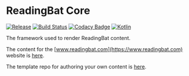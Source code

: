 # ReadingBat Core

[![Release](https://jitpack.io/v/readingbat/readingbat-core.svg)](https://jitpack.io/#readingbat/readingbat-core)
[![Build Status](https://travis-ci.org/readingbat/readingbat-core.svg?branch=master)](https://travis-ci.org/readingbat/readingbat-core)
[![Codacy Badge](https://api.codacy.com/project/badge/Grade/8a5c67f5892042559490559142af30ec)](https://www.codacy.com/gh/readingbat/readingbat-core?utm_source=github.com&amp;utm_medium=referral&amp;utm_content=readingbat/readingbat-core&amp;utm_campaign=Badge_Grade)
[![Kotlin](https://img.shields.io/badge/%20language-Kotlin-red.svg)](https://kotlinlang.org/)

The framework used to render ReadingBat content. 

The content for the [www.readingbat.com](https://www.readingbat.com) website is 
[here](https://github.com/readingbat/readingbat-site).

The template repo for authoring your own content is [here](https://github.com/readingbat/readingbat-template).